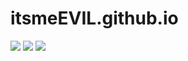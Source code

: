 # itsmeEVIL.github.io

[![](https://img.shields.io/github/license/itsmeEVIL/itsmeEVIL.github.io?color=brightgreen&style=for-the-badge)](https://github.com/itsmeEVIL/itsmeEVIL.github.io/blob/master/LICENSE)
[![](https://img.shields.io/codefactor/grade/github/itsmeEVIL/itsmeEVIL.github.io/master?style=for-the-badge&logo=codefactor)](https://www.codefactor.io/repository/github/itsmeevil/itsmeevil.github.io)
[![](https://img.shields.io/website?down_color=red&down_message=offline&style=for-the-badge&up_color=brightgreen&up_message=online&url=https%3A%2F%2Fitsmeevil.github.io)](https://itsmeevil.github.io)
